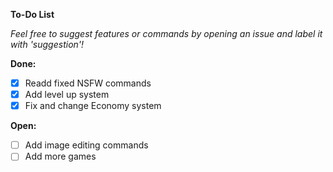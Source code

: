 **To-Do List**

*Feel free to suggest features or commands by opening an issue and label it with 'suggestion'!*

__Done:__
- [x] Readd fixed NSFW commands
- [x] Add level up system
- [x] Fix and change Economy system 

__Open:__
- [ ] Add image editing commands
- [ ] Add more games
